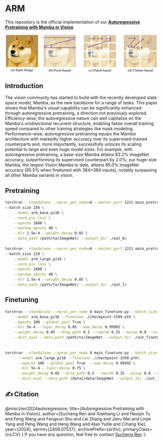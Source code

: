 # ARM
This repository is the official implementation of our  [**Autoregressive Pretraining with Mamba in Vision**](https://arxiv.org/abs/2406.07537)

![img](teaser.png)

## Introduction
The vision community has started to build with the recently developed state space model, Mamba, as the new backbone for a range of tasks. This paper shows that Mamba's visual capability can be significantly enhanced through autoregressive pretraining, a direction not previously explored. Efficiency-wise, the autoregressive nature can well capitalize on the Mamba's unidirectional recurrent structure, enabling faster overall training speed compared to other training strategies like mask modeling. Performance-wise, autoregressive pretraining equips the Mamba architecture with markedly higher accuracy over its supervised-trained counterparts and, more importantly, successfully unlocks its scaling potential to large and even huge model sizes. For example, with autoregressive pretraining, a base-size Mamba attains 83.2\% ImageNet accuracy, outperforming its supervised counterpart by 2.0\%; our huge-size Mamba, the largest Vision Mamba to date, attains 85.0\% ImageNet accuracy (85.5\% when finetuned with 384×384 inputs), notably surpassing all other Mamba variants in vision.

## Pretraining
```bash
torchrun --standalone --nproc_per_node=8 --master_port 1221 main_pretrain.py \
--batch_size 256 \
    --model arm_base_pz16 \
    --norm_pix_loss \
    --epochs 1600 \
    --warmup_epochs 40 \
    --blr 1.5e-4 --weight_decay 0.05 \
    --data_path /path/to/ImageNet/ --output_dir ./out_b/

torchrun --standalone --nproc_per_node=8 --master_port 1221 main_pretrain.py \
--batch_size 128 \
    --model arm_large_pz16 \
    --norm_pix_loss \
    --epochs 1600 \
    --warmup_epochs 40 \
    --blr 1.5e-4 --weight_decay 0.05 \
    --data_path /path/to/ImageNet/ --output_dir ./out_l/
```

## Finetuning
```bash
torchrun --standalone --nproc_per_node 8 main_finetune.py --batch_size 128 \
    --model arm_base_pz16 --finetune ./checkpoint-1599.pth \
    --epochs 100 --global_pool True \
    --blr 5e-4 --layer_decay 0.65 --ema_decay 0.99992 \
    --weight_decay 0.05 --drop_path 0.1 --reprob 0.25 --mixup 0.8 --cutmix 1.0 \
    --dist_eval --data_path /path/to/ImageNet --output_dir ./out_finetune_b/


torchrun --standalone --nproc_per_node 8 main_finetune.py --batch_size 32 --accum_iter 4 \
      --model arm_large_pz16 --finetune ./checkpoint-1599.pth\
      --epochs 100 --global_pool True  --ema_decay 0.99992 \
      --blr 5e-4 --layer_decay 0.75 \
      --weight_decay 0.05 --drop_path 0.3 --reprob 0.25 --mixup 0.8 --cutmix 1.0 \
      --dist_eval --data_path /data1/data/ImageNet --output_dir ./out_finetune_l/
```

## ✍ Citation
@misc{ren2024autoregressive,
      title={Autoregressive Pretraining with Mamba in Vision}, 
      author={Sucheng Ren and Xianhang Li and Haoqin Tu and Feng Wang and Fangxun Shu and Lei Zhang and Jieru Mei and Linjie Yang and Peng Wang and Heng Wang and Alan Yuille and Cihang Xie},
      year={2024},
      eprint={2406.07537},
      archivePrefix={arXiv},
      primaryClass={cs.CV}
}
If you have any question, feel free to contact [Sucheng Ren](https://oliverrensu.github.io/) :)


